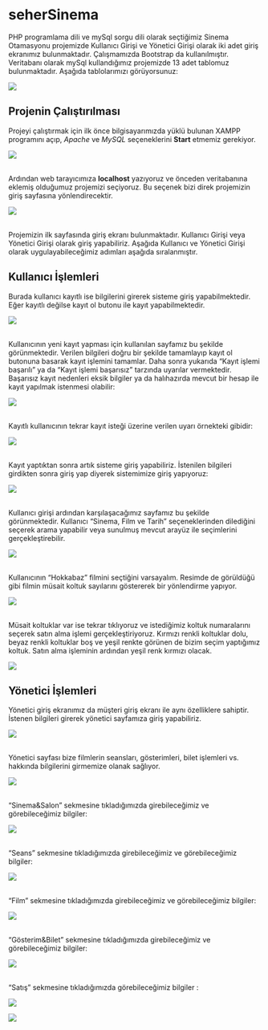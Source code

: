 # seherSinema
PHP programlama dili ve mySql sorgu dili olarak seçtiğimiz Sinema Otamasyonu projemizde Kullanıcı Girişi ve Yönetici Girişi olarak iki adet giriş ekranımız bulunmaktadır. Çalışmamızda Bootstrap da kullanılmıştır.<br>
Veritabanı olarak mySql kullandığımız projemizde 13 adet tablomuz bulunmaktadır. Aşağıda tablolarımızı görüyorsunuz:

![](https://github.com/shrgrl/seherSinema/blob/master/img/img1.jpg)

## Projenin Çalıştırılması
Projeyi çalıştırmak için ilk önce bilgisayarımızda yüklü bulunan XAMPP programını açıp, <i>Apache</i> ve <i>MySQL</i> seçeneklerini <strong>Start</strong> etmemiz gerekiyor.<br>

![](https://github.com/shrgrl/PHPHospitalManagementSystem/blob/master/images/img1.JPG)

<br>Ardından web tarayıcımıza <strong>localhost</strong> yazıyoruz ve önceden veritabanına eklemiş olduğumuz projemizi seçiyoruz. Bu seçenek bizi direk projemizin giriş sayfasına yönlendirecektir.<br>

![](https://github.com/shrgrl/seherSinema/tree/master/img/img17.JPG)

<br>Projemizin ilk sayfasında giriş ekranı bulunmaktadır. Kullanıcı Girişi veya Yönetici Girişi olarak giriş yapabiliriz. Aşağıda Kullanıcı ve Yönetici Girişi olarak uygulayabileceğimiz adımları aşağıda sıralanmıştır.
## Kullanıcı İşlemleri
Burada kullanıcı kayıtlı ise bilgilerini girerek sisteme giriş yapabilmektedir. Eğer kayıtlı değilse kayıt ol butonu ile kayıt yapabilmektedir.

![](https://github.com/shrgrl/seherSinema/blob/master/img/img2.jpg)

<br>Kullanıcının yeni kayıt yapması için kullanılan sayfamız bu şekilde görünmektedir. Verilen bilgileri doğru bir şekilde tamamlayıp kayıt ol butonuna basarak kayıt işlemini tamamlar. Daha sonra yukarıda “Kayıt işlemi başarılı” ya da “Kayıt işlemi başarısız” tarzında uyarılar vermektedir. Başarısız kayıt nedenleri eksik bilgiler ya da halıhazırda mevcut bir hesap ile kayıt yapılmak istenmesi olabilir:

![](https://github.com/shrgrl/seherSinema/blob/master/img/img3.jpg)

<br>Kayıtlı kullanıcının tekrar kayıt isteği üzerine verilen uyarı örnekteki gibidir:

![](https://github.com/shrgrl/seherSinema/blob/master/img/img4.jpg)

<br>Kayıt yaptıktan sonra artık sisteme giriş yapabiliriz. İstenilen bilgileri girdikten sonra giriş yap diyerek sistemimize giriş yapıyoruz:

![](https://github.com/shrgrl/seherSinema/blob/master/img/img5.jpg)

<br>Kullanıcı girişi ardından karşılaşacağımız sayfamız bu şekilde görünmektedir. Kullanıcı “Sinema, Film ve Tarih” seçeneklerinden dilediğini seçerek arama yapabilir veya sunulmuş mevcut arayüz ile seçimlerini gerçekleştirebilir.

![](https://github.com/shrgrl/seherSinema/blob/master/img/img6.jpg)

<br>Kullanıcının “Hokkabaz” filmini seçtiğini varsayalım. Resimde de görüldüğü gibi filmin müsait koltuk sayılarını göstererek bir yönlendirme yapıyor.

![](https://github.com/shrgrl/seherSinema/blob/master/img/img7.jpg)

<br>Müsait koltuklar var ise tekrar tıklıyoruz ve istediğimiz koltuk numaralarını seçerek satın alma işlemi gerçekleştiriyoruz. Kırmızı renkli koltuklar dolu, beyaz renkli koltuklar boş ve yeşil renkte görünen de bizim seçim yaptığımız koltuk. Satın alma işleminin ardından yeşil renk kırmızı olacak.

![](https://github.com/shrgrl/seherSinema/blob/master/img/img8.jpg)

## Yönetici İşlemleri
Yönetici giriş ekranımız da müşteri giriş ekranı ile aynı özelliklere sahiptir. İstenen bilgileri girerek yönetici sayfamıza giriş yapabiliriz.

![](https://github.com/shrgrl/seherSinema/blob/master/img/img9.jpg)

<br>Yönetici sayfası bize filmlerin seansları, gösterimleri, bilet işlemleri vs. hakkında bilgilerini girmemize olanak sağlıyor.

![](https://github.com/shrgrl/seherSinema/blob/master/img/img10.jpg)

<br>“Sinema&Salon” sekmesine tıkladığımızda girebileceğimiz ve görebileceğimiz bilgiler:

![](https://github.com/shrgrl/seherSinema/blob/master/img/img11.jpg)

<br>“Seans” sekmesine tıkladığımızda girebileceğimiz ve görebileceğimiz bilgiler:

![](https://github.com/shrgrl/seherSinema/blob/master/img/img12.jpg)

<br>“Film” sekmesine tıkladığımızda girebileceğimiz ve görebileceğimiz bilgiler:

![](https://github.com/shrgrl/seherSinema/blob/master/img/img13.jpg)

<br>“Gösterim&Bilet” sekmesine tıkladığımızda girebileceğimiz ve görebileceğimiz bilgiler:

![](https://github.com/shrgrl/seherSinema/blob/master/img/img14.jpg)

<br>“Satış” sekmesine tıkladığımızda görebileceğimiz bilgiler :

![](https://github.com/shrgrl/seherSinema/blob/master/img/img15.jpg)

![](https://github.com/shrgrl/seherSinema/blob/master/img/img16.jpg)

